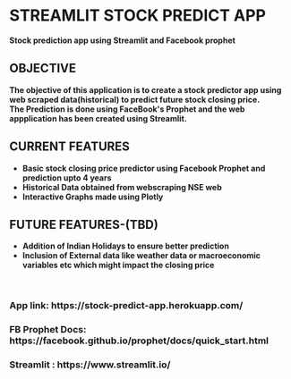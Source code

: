 <h1> <b> STREAMLIT STOCK PREDICT APP  </h1>
Stock prediction app using Streamlit and Facebook prophet


<h2><b> OBJECTIVE </b> </h2>
  The objective of this application is to create a stock predictor app using web scraped data(historical) to predict
  future stock closing price.<br> <b>The Prediction is done using FaceBook's Prophet and the web appplication has been created using Streamlit.
  <br>
 <h2><b> CURRENT FEATURES </h2>
 <ul style="Current Features:square;">
  <li>Basic stock closing price predictor using Facebook Prophet and prediction upto 4 years </li>
  <li>Historical Data obtained from webscraping NSE web </li>
  <li>Interactive Graphs made using Plotly </li>
</ul>
<h2><b> FUTURE FEATURES-(TBD) </h2>
 <ul style="FUTURE Features:square;">
  <li>Addition of Indian Holidays to ensure better prediction </li>
  <li>Inclusion of  External data like weather data or macroeconomic variables etc which might impact the closing price</li>
</ul>

<br>


<h3> App link: https://stock-predict-app.herokuapp.com/ </h3>

<h3> FB Prophet Docs: https://facebook.github.io/prophet/docs/quick_start.html </h3>

<h3> Streamlit : https://www.streamlit.io/ </h3>

